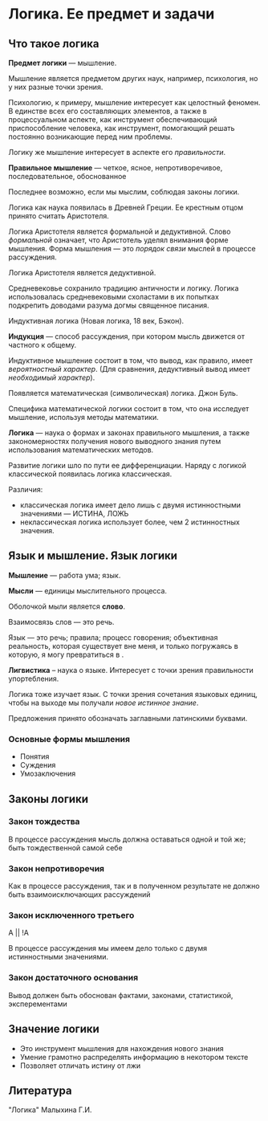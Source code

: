 # Логика. Ее предмет и задачи

## Что такое логика

**Предмет логики** — мышление.

Мышление является предметом других наук, например, психология, но у них разные точки зрения.

Психологию, к примеру, мышление интересует как целостный феномен.
В единстве всех его составляющих элементов, а также в процессуальном аспекте, как инструмент обеспечивающий приспособление человека, как инструмент, помогающий решать постоянно возникающие перед ним проблемы.

Логику же мышление интересует в аспекте его _правильности_.

**Правильное мышление** — четкое, ясное, непротиворечивое, последовательное, обоснованное

Последнее возможно, если мы мыслим, соблюдая законы логики.

Логика как наука появилась в Древней Греции.
Ее крестным отцом принято считать Аристотеля.

Логика Аристотеля является формальной и дедуктивной. Слово _формальной_ означает, что Аристотель уделял внимания форме мышления. Форма мышления — это _порядок связи_ мыслей в процессе рассуждения.

Логика Аристотеля является дедуктивной.

Средневековье сохранило традицию античности и логику. Логика использовалась средневековыми схоластами в их попытках подкрепить доводами разума догмы священное писания.

Индуктивная логика (Новая логика, 18 век, Бэкон).

**Индукция** — способ рассуждения, при котором мысль движется от частного к общему.

Индуктивное мышление состоит в том, что вывод, как правило, имеет _вероятностный характер_. (Для сравнения, дедуктивный вывод имеет _необходимый характер_).

Появляется математическая (символическая) логика. Джон Буль.

Специфика математической логики состоит в том, что она исследует мышление, используя методы математики.

**Логика** — наука о формах и законах правильного мышления, а также закономерностях получения нового выводного знания путем использования математических методов.

Развитие логики шло по пути ее дифференциации. Наряду с логикой классической появилась логика классическая.

Различия:
- классическая логика имеет дело лишь с двумя истинностными значениями — ИСТИНА, ЛОЖЬ
- неклассическая логика использует более, чем 2 истинностных значения.

## Язык и мышление. Язык логики

**Мышление** — работа ума; язык.

**Мысли** — единицы мыслительного процесса.

Оболочкой мыли является **слово**.

Взаимосвязь слов — это речь.

Язык — это речь; правила; процесс говорения; объективная реальность, которая существует вне меня, и только погружаясь в которую, я могу превратиться в .

**Лигвистика** – наука о языке. Интересует с точки зрения правильности упортебления.

Логика тоже изучает язык.
С точки зрения сочетания языковых единиц, чтобы на выходе мы получали _новое истинное знание_.

Предложения принято обозначать заглавными латинскими буквами.

### Основные формы мышления

- Понятия
- Суждения
- Умозаключения

## Законы логики

### Закон тождества

В процессе рассуждения мысль должна оставаться одной и той же; быть тождественной самой себе

### Закон непротиворечия

Как в процессе рассуждения, так и в полученном результате не должно быть взаимоисключающих рассуждений

### Закон исключенного третьего

A || !A

В процессе рассуждения мы имеем дело только с двумя истинностными значениями.

### Закон достаточного основания

Вывод должен быть обоснован фактами, законами, статистикой, эксперементами

## Значение логики

- Это инструмент мышления для нахождения нового знания
- Умение грамотно распределять информацию в некотором тексте
- Позволяет отличать истину от лжи

## Литература

"Логика" Малыхина Г.И.
